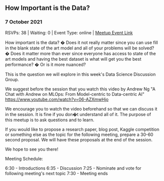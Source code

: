 ## How Important is the Data?
### 7 October 2021
RSVPs: 38 | Waiting: 0 | Event Type: online | [Meetup Event Link](https://www.meetup.com/Data-Science-Discussion-Auckland/events/280353634)

How important is the data?
� Does it not really matter since you can use fill in the blank state of the art model and all of your problems will be solved?
� Does it matter more than ever since everyone has access to state of the art models and having the best dataset is what will get you the best performance?
� Or is it more nuanced?

This is the question we will explore in this week's Data Science Discussion Group.

We suggest before the session that you watch this video by Andrew Ng "A Chat with Andrew on MLOps: From Model-centric to Data-centric AI" https://www.youtube.com/watch?v=06-AZXmwHjo

We encourage you to watch the video beforehand so that we can discuss it in the session. It is fine if you don�t understand all of it. The purpose of this meetup is to ask questions and to learn.

If you would like to propose a research paper, blog post, Kaggle competition or something else as the topic for the following meeting, prepare a 30-60 second proposal. We will have these proposals at the end of the session.

We hope to see you there!

Meeting Schedule:

6:30 - Introductions
6:35 - Discussion
7:25 - Nominate and vote for following meeting's next topic
7:30 - Meeting ends
